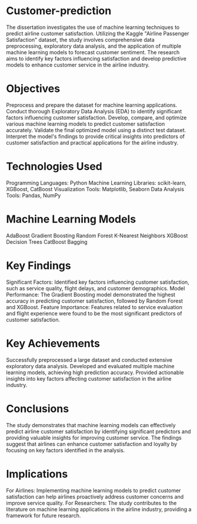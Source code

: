 # Customer-prediction

The dissertation investigates the use of machine learning techniques to predict airline customer satisfaction. Utilizing the Kaggle "Airline Passenger Satisfaction" dataset, the study involves comprehensive data preprocessing, exploratory data analysis, and the application of multiple machine learning models to forecast customer sentiment. The research aims to identify key factors influencing satisfaction and develop predictive models to enhance customer service in the airline industry.

# Objectives
Preprocess and prepare the dataset for machine learning applications.
Conduct thorough Exploratory Data Analysis (EDA) to identify significant factors influencing customer satisfaction.
Develop, compare, and optimize various machine learning models to predict customer satisfaction accurately.
Validate the final optimized model using a distinct test dataset.
Interpret the model's findings to provide critical insights into predictors of customer satisfaction and practical applications for the airline industry.
# Technologies Used
Programming Languages: Python
Machine Learning Libraries: scikit-learn, XGBoost, CatBoost
Visualization Tools: Matplotlib, Seaborn
Data Analysis Tools: Pandas, NumPy

# Machine Learning Models
AdaBoost
Gradient Boosting
Random Forest
K-Nearest Neighbors
XGBoost
Decision Trees
CatBoost
Bagging
# Key Findings
Significant Factors: Identified key factors influencing customer satisfaction, such as service quality, flight delays, and customer demographics.
Model Performance: The Gradient Boosting model demonstrated the highest accuracy in predicting customer satisfaction, followed by Random Forest and XGBoost.
Feature Importance: Features related to service evaluation and flight experience were found to be the most significant predictors of customer satisfaction.
# Key Achievements
Successfully preprocessed a large dataset and conducted extensive exploratory data analysis.
Developed and evaluated multiple machine learning models, achieving high prediction accuracy.
Provided actionable insights into key factors affecting customer satisfaction in the airline industry.
# Conclusions
The study demonstrates that machine learning models can effectively predict airline customer satisfaction by identifying significant predictors and providing valuable insights for improving customer service. The findings suggest that airlines can enhance customer satisfaction and loyalty by focusing on key factors identified in the analysis.

# Implications
For Airlines: Implementing machine learning models to predict customer satisfaction can help airlines proactively address customer concerns and improve service quality.
For Researchers: The study contributes to the literature on machine learning applications in the airline industry, providing a framework for future research.

